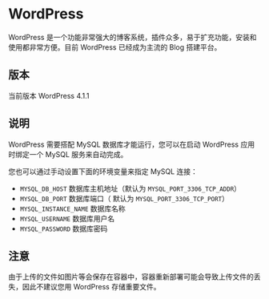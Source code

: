 # WordPress

WordPress 是一个功能非常强大的博客系统，插件众多，易于扩充功能，安装和使用都非常方便。目前 WordPress 已经成为主流的 Blog 搭建平台。

## 版本

当前版本 WordPress 4.1.1

## 说明

WordPress 需要搭配 MySQL 数据库才能运行，您可以在启动 WordPress 应用时绑定一个 MySQL 服务来自动完成。

您也可以通过手动设置下面的环境变量来指定 MySQL 连接：

* `MYSQL_DB_HOST`  数据库主机地址（默认为 `MYSQL_PORT_3306_TCP_ADDR`）
* `MYSQL_DB_PORT`  数据库端口（ 默认为 `MYSQL_PORT_3306_TCP_PORT`）
* `MYSQL_INSTANCE_NAME` 数据库名称
* `MYSQL_USERNAME`  数据库用户名
* `MYSQL_PASSWORD`  数据库密码

## 注意

由于上传的文件如图片等会保存在容器中，容器重新部署可能会导致上传文件的丢失，因此不建议您用 WordPress 存储重要文件。


